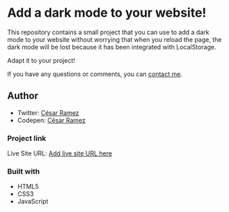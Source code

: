 # Add a dark mode to your website!

This repository contains a small project that you can use to add a dark mode to your website without worrying that when you reload the page, the dark mode will be lost because it has been integrated with LocalStorage. 

Adapt it to your project!

If you have any questions or comments, you can [contact me](mailto:cesarramez8@gmail.com).


## Author

  - Twitter: [César Ramez](https://twitter.com/ramez_cesar)
  - Codepen: [César Ramez](https://codepen.io/ramez-cesar)


### Project link
Live Site URL: [Add live site URL here](https://ramez-cesar.github.io/dark-mode/)


### Built with

- HTML5
- CSS3
- JavaScript